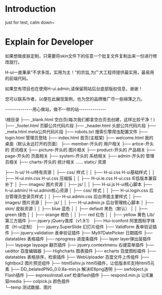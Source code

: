 # Introduction

just for test, calm down~

# Explain for Developer

如果想做皮肤定制，只需要将skin文件下的任意一个批复文件复制出来一份进行修改就行。

H-ui一直秉承“不求多炫，实用为主！”的宗旨,为广大工程师提供最实用，最易用的前端代码。

如果您有项目也在使用H-ui.admin,请保留网站后台底部版权信息，谢谢！

您可以联系作者，以便在此展现案例，也为您的品牌推广尽一些绵薄之力。

--------------用心做站，做不一样的站--------------

\根目录
├── _blank.html				空白页(每次我们都拿空白页去创建，这样比较干净！)
├── _footer.html				页脚公共代码片段
├── _header.html				头部公共代码片段
├── _meta.html				meta公共代码片段
├── robots.txt				搜索引擎爬虫配置文件
├── login.html				管理员登陆
├── index.html				首页(主框架)
├── welcome.html				我的桌面（默认永远打开的页面）
├── member-开头的				用户相关
├── artice-开头的				资讯相关
├── picture-开头的				图片相关
├── product-开头的				产品相关
├── page-开头的				页面相关
├── system-开头的				系统相关
├── admin-开头的				管理员相关
├── charts-开头的				统计相关
			……
static/	资源

├── h-ui/			H-ui特有资源
│    ├── css/			样式
│    │    ├── H-ui.css			H-ui基础样式
│    │    ├── H-ui.min.css			H-ui.css 压缩版
│    │    ├── H-ui.ie.css			H-ui.css IE低版本兼容补丁
│    ├── images/			图片资源
│    ├── js/
│    │    ├── H-ui.js			H-ui核心脚本
├── h-ui.admin/		H-ui.admin核心资源
│    ├── css/			样式
│    │    ├── H-ui.login.css		后台管理员登录页样式
│    │    ├── H-ui.admin.css		后台界面主要样式
│    ├── images/			图片资源
│    ├── js/
│    │    ├── H-ui.admin.js		后台管理核心脚本
│    ├── skin/			皮肤资源
│    │    ├── blue				蓝色
│    │    ├── default			黑色（默认）
│    │    ├── green			绿色
│    │    ├── orange			橙色
│    │    ├── red				红色
│    │    ├── yellow			黄色
Lib/	第三方插件
├── jquery					jQuery类库（v1.9.1）
├── Hui-iconfont				阿里图标字体库（H-ui定制）
├── jquery.SuperSlide			幻灯片组件
├── Validform				表单验证插件
├── jquery.validation			表单验证插件
├── My97DatePicker				日期插件
├── datatables				表格插件
├── nprogress				进度条插件
├── layer					layer弹出层插件
├── laypage					laypage 翻页插件
├── jquery.contextmenu			右键菜单插件
├── ueditor					百度编辑器
├── Highcharts				图表插件
├── echarts					百度图标插件
├── datatables				表格排序，检索插件
├── WebUploader				百度文件上传组件
├── lightbox2				图片预览组件
├── html5shiv.js				html5插件，让低版本IE支持html5元素
├── DD_belatedPNG_0.0.8a-min.js		解决IE6png透明
├── swfobject.js				Flash插件
├── expressInstall.swf  			检查flash插件
├── respond.min.js				让IE兼容media
├── colpick.js				颜色插件              
└─temp				测试数据、图片